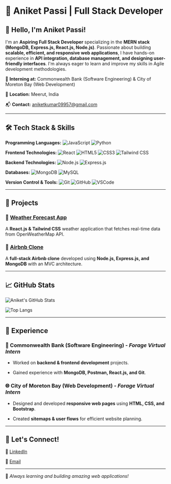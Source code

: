 # 🚀 Aniket Passi | Full Stack Developer

## 👋 Hello, I'm Aniket Passi!

I'm an **Aspiring Full Stack Developer** specializing in the **MERN stack (MongoDB, Express.js, React.js, Node.js)**. Passionate about building **scalable, efficient, and responsive web applications**, I have hands-on experience in **API integration, database management, and designing user-friendly interfaces**. I'm always eager to learn and improve my skills in Agile development methodologies.

🎯 **Interning at:** Commonwealth Bank (Software Engineering) & City of Moreton Bay (Web Development)  

📍 **Location:** Meerut, India  

📬 **Contact:** aniketkumar09957@gmail.com

---

## 🛠️ Tech Stack & Skills

**Programming Languages:** ![JavaScript](https://img.shields.io/badge/JavaScript-F7DF1E?style=flat&logo=javascript&logoColor=black) ![Python](https://img.shields.io/badge/Python-3776AB?style=flat&logo=python&logoColor=white)

**Frontend Technologies:** ![React](https://img.shields.io/badge/React-61DAFB?style=flat&logo=react&logoColor=black) ![HTML5](https://img.shields.io/badge/HTML5-E34F26?style=flat&logo=html5&logoColor=white) ![CSS3](https://img.shields.io/badge/CSS3-1572B6?style=flat&logo=css3&logoColor=white) ![Tailwind CSS](https://img.shields.io/badge/TailwindCSS-06B6D4?style=flat&logo=tailwindcss&logoColor=white)

**Backend Technologies:** ![Node.js](https://img.shields.io/badge/Node.js-339933?style=flat&logo=node.js&logoColor=white) ![Express.js](https://img.shields.io/badge/Express.js-000000?style=flat&logo=express&logoColor=white)

**Databases:** ![MongoDB](https://img.shields.io/badge/MongoDB-4EA94B?style=flat&logo=mongodb&logoColor=white) ![MySQL](https://img.shields.io/badge/MySQL-4479A1?style=flat&logo=mysql&logoColor=white)

**Version Control & Tools:** ![Git](https://img.shields.io/badge/Git-F05032?style=flat&logo=git&logoColor=white) ![GitHub](https://img.shields.io/badge/GitHub-181717?style=flat&logo=github&logoColor=white) ![VSCode](https://img.shields.io/badge/VS%20Code-007ACC?style=flat&logo=visual-studio-code&logoColor=white)

---

## 🚀 Projects

### 📌 [Weather Forecast App](https://github.com/Aniketkumar005/Weather-React-App)

A **React.js & Tailwind CSS** weather application that fetches real-time data from OpenWeatherMap API.

### 📌 [Airbnb Clone](https://github.com/Aniketkumar005/Airbnb-project)

A **full-stack Airbnb clone** developed using **Node.js, Express.js, and MongoDB** with an MVC architecture.

---

## 📈 GitHub Stats

![Aniket's GitHub Stats](https://github-readme-stats.vercel.app/api?username=Aniketkumar005&show_icons=true&theme=tokyonight)  

![Top Langs](https://github-readme-stats.vercel.app/api/top-langs/?username=Aniketkumar005&layout=compact&theme=tokyonight)

---

## 💼 Experience

### 🏦 Commonwealth Bank (Software Engineering) - *Forage Virtual Intern*

- Worked on **backend & frontend development** projects.

- Gained experience with **MongoDB, Postman, React.js, and Git**.

### 🌐 City of Moreton Bay (Web Development) - *Forage Virtual Intern*

- Designed and developed **responsive web pages** using **HTML, CSS, and Bootstrap**.

- Created **sitemaps & user flows** for efficient website planning.

---

## 🌱 Let's Connect!

💼 [LinkedIn](https://www.linkedin.com/in/aniket-passi-2b9a232b6/)  

📧 [Email](mailto:aniketkumar09957@gmail.com)  

---

🚀 _Always learning and building amazing web applications!_
